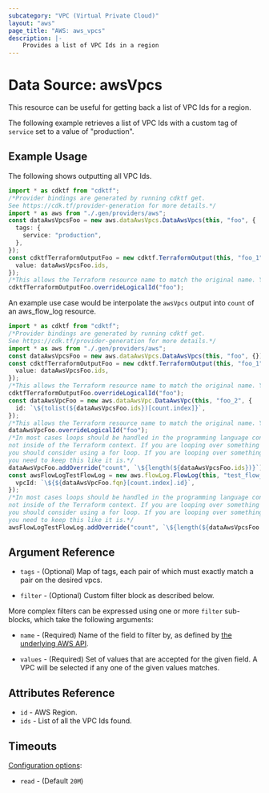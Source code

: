 ```yaml
---
subcategory: "VPC (Virtual Private Cloud)"
layout: "aws"
page_title: "AWS: aws_vpcs"
description: |-
    Provides a list of VPC Ids in a region
---
```


# Data Source: awsVpcs

This resource can be useful for getting back a list of VPC Ids for a region.

The following example retrieves a list of VPC Ids with a custom tag of `service` set to a value of "production".

## Example Usage

The following shows outputting all VPC Ids.

```typescript
import * as cdktf from "cdktf";
/*Provider bindings are generated by running cdktf get.
See https://cdk.tf/provider-generation for more details.*/
import * as aws from "./.gen/providers/aws";
const dataAwsVpcsFoo = new aws.dataAwsVpcs.DataAwsVpcs(this, "foo", {
  tags: {
    service: "production",
  },
});
const cdktfTerraformOutputFoo = new cdktf.TerraformOutput(this, "foo_1", {
  value: dataAwsVpcsFoo.ids,
});
/*This allows the Terraform resource name to match the original name. You can remove the call if you don't need them to match.*/
cdktfTerraformOutputFoo.overrideLogicalId("foo");

```

An example use case would be interpolate the `awsVpcs` output into `count` of an aws\_flow\_log resource.

```typescript
import * as cdktf from "cdktf";
/*Provider bindings are generated by running cdktf get.
See https://cdk.tf/provider-generation for more details.*/
import * as aws from "./.gen/providers/aws";
const dataAwsVpcsFoo = new aws.dataAwsVpcs.DataAwsVpcs(this, "foo", {});
const cdktfTerraformOutputFoo = new cdktf.TerraformOutput(this, "foo_1", {
  value: dataAwsVpcsFoo.ids,
});
/*This allows the Terraform resource name to match the original name. You can remove the call if you don't need them to match.*/
cdktfTerraformOutputFoo.overrideLogicalId("foo");
const dataAwsVpcFoo = new aws.dataAwsVpc.DataAwsVpc(this, "foo_2", {
  id: `\${tolist(${dataAwsVpcsFoo.ids})[count.index]}`,
});
/*This allows the Terraform resource name to match the original name. You can remove the call if you don't need them to match.*/
dataAwsVpcFoo.overrideLogicalId("foo");
/*In most cases loops should be handled in the programming language context and 
not inside of the Terraform context. If you are looping over something external, e.g. a variable or a file input
you should consider using a for loop. If you are looping over something only known to Terraform, e.g. a result of a data source
you need to keep this like it is.*/
dataAwsVpcFoo.addOverride("count", `\${length(${dataAwsVpcsFoo.ids})}`);
const awsFlowLogTestFlowLog = new aws.flowLog.FlowLog(this, "test_flow_log", {
  vpcId: `\${${dataAwsVpcFoo.fqn}[count.index].id}`,
});
/*In most cases loops should be handled in the programming language context and 
not inside of the Terraform context. If you are looping over something external, e.g. a variable or a file input
you should consider using a for loop. If you are looping over something only known to Terraform, e.g. a result of a data source
you need to keep this like it is.*/
awsFlowLogTestFlowLog.addOverride("count", `\${length(${dataAwsVpcsFoo.ids})}`);

```

## Argument Reference

*   `tags` - (Optional) Map of tags, each pair of which must exactly match
    a pair on the desired vpcs.

*   `filter` - (Optional) Custom filter block as described below.

More complex filters can be expressed using one or more `filter` sub-blocks,
which take the following arguments:

*   `name` - (Required) Name of the field to filter by, as defined by
    [the underlying AWS API](http://docs.aws.amazon.com/AWSEC2/latest/APIReference/API_DescribeVpcs.html).

*   `values` - (Required) Set of values that are accepted for the given field.
    A VPC will be selected if any one of the given values matches.

## Attributes Reference

* `id` - AWS Region.
* `ids` - List of all the VPC Ids found.

## Timeouts

[Configuration options](https://developer.hashicorp.com/terraform/language/resources/syntax#operation-timeouts):

* `read` - (Default `20M`)
